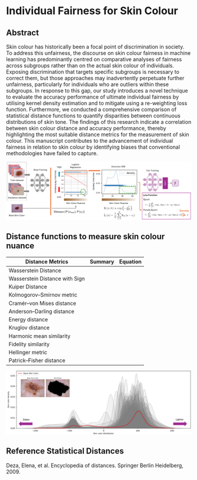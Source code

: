 # Individual Fairness for Skin Colour

## Abstract
Skin colour has historically been a focal point of discrimination in society. To address this unfairness, the discourse on skin colour fairness in machine learning has predominantly centred on comparative analyses of fairness across subgroups rather than on the actual skin colour of individuals. Exposing discrimination that targets specific subgroups is necessary to correct them, but those approaches may inadvertently perpetuate further unfairness, particularly for individuals who are outliers within these subgroups. In response to this gap, our study introduces a novel technique to evaluate the accuracy performance of ultimate individual fairness by utilising kernel density estimation and to mitigate using a re-weighting loss function. Furthermore, we conducted a comprehensive comparison of statistical distance functions to quantify disparities between continuous distributions of skin tone. The findings of this research indicate a correlation between skin colour distance and accuracy performance, thereby highlighting the most suitable distance metrics for the measurement of skin colour. This manuscript contributes to the advancement of individual fairness in relation to skin colour by identifying biases that conventional methodologies have failed to capture.

![Image Description](images/fig_training_procedure.png)

## Distance functions to measure skin colour nuance

| Distance Metrics               | Summary | Equation |
|--------------------------------|---------|----------|
| Wasserstein Distance           |         |          |
| Wasserstein Distance with Sign |         |          |
| Kuiper Distance                |         |          |
| Kolmogorov–Smirnov metric      |         |　        |
| Cramér–von Mises distance      |         |          |
| Anderson–Darling distance      |         |          |
| Energy distance                |         |          |
| Kruglov distance               |         |          |
| Harmonic mean similarity       |         |          |
| Fidelity similarity            |         |          |
| Hellinger metric               |         |          |
| Patrick–Fisher distance        |         |          |

![Image Description](images/fig_nuance_distribution.png)

## Reference Statistical Distances
Deza, Elena, et al. Encyclopedia of distances. Springer Berlin Heidelberg, 2009.
